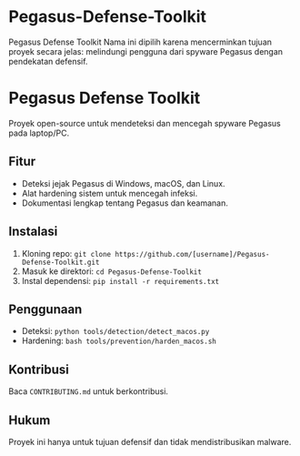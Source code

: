 # Pegasus-Defense-Toolkit
Pegasus Defense Toolkit  Nama ini dipilih karena mencerminkan tujuan proyek secara jelas: melindungi pengguna dari spyware Pegasus dengan pendekatan defensif.
# Pegasus Defense Toolkit
Proyek open-source untuk mendeteksi dan mencegah spyware Pegasus pada laptop/PC.

## Fitur
- Deteksi jejak Pegasus di Windows, macOS, dan Linux.
- Alat hardening sistem untuk mencegah infeksi.
- Dokumentasi lengkap tentang Pegasus dan keamanan.

## Instalasi
1. Kloning repo: `git clone https://github.com/[username]/Pegasus-Defense-Toolkit.git`
2. Masuk ke direktori: `cd Pegasus-Defense-Toolkit`
3. Instal dependensi: `pip install -r requirements.txt`

## Penggunaan
- Deteksi: `python tools/detection/detect_macos.py`
- Hardening: `bash tools/prevention/harden_macos.sh`

## Kontribusi
Baca `CONTRIBUTING.md` untuk berkontribusi.

## Hukum
Proyek ini hanya untuk tujuan defensif dan tidak mendistribusikan malware.
